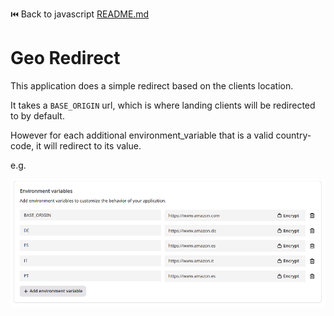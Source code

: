 ⏮️ Back to javascript [README.md](../../README.md)

# Geo Redirect

This application does a simple redirect based on the clients location.

It takes a `BASE_ORIGIN` url, which is where landing clients will be redirected to by default.

However for each additional environment_variable that is a valid country-code, it will redirect to its value.

e.g.

![env_vars](env-vars.png)
